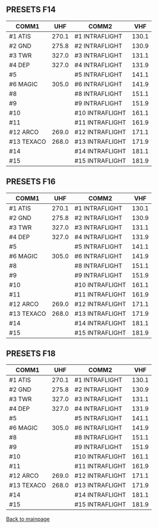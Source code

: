 ## PRESETS F14

| COMM1      |  UHF  | COMM2           | VHF   |
|------------|-------|-----------------|-------|
| #1 ATIS    | 270.1 | #1 INTRAFLIGHT  | 130.1 |
| #2 GND     | 275.8 | #2 INTRAFLIGHT  | 130.9 |
| #3 TWR     | 327.0 | #3 INTRAFLIGHT  | 131.1 |
| #4 DEP     | 327.0 | #4 INTRAFLIGHT  | 131.9 |
| #5         |       | #5 INTRAFLIGHT  | 141.1 |
| #6 MAGIC   | 305.0 | #6 INTRAFLIGHT  | 141.9 |
| #8         |       | #8 INTRAFLIGHT  | 151.1 |
| #9         |       | #9 INTRAFLIGHT  | 151.9 |
| #10        |       | #10 INTRAFLIGHT | 161.1 |
| #11        |       | #11 INTRAFLIGHT | 161.9 |
| #12 ARCO   | 269.0 | #12 INTRAFLIGHT | 171.1 |
| #13 TEXACO | 268.0 | #13 INTRAFLIGHT | 171.9 |
| #14        |       | #14 INTRAFLIGHT | 181.1 |
| #15        |       | #15 INTRAFLIGHT | 181.9 |

## PRESETS F16

| COMM1      |  UHF  | COMM2           | VHF   |
|------------|-------|-----------------|-------|
| #1 ATIS    | 270.1 | #1 INTRAFLIGHT  | 130.1 |
| #2 GND     | 275.8 | #2 INTRAFLIGHT  | 130.9 |
| #3 TWR     | 327.0 | #3 INTRAFLIGHT  | 131.1 |
| #4 DEP     | 327.0 | #4 INTRAFLIGHT  | 131.9 |
| #5         |       | #5 INTRAFLIGHT  | 141.1 |
| #6 MAGIC   | 305.0 | #6 INTRAFLIGHT  | 141.9 |
| #8         |       | #8 INTRAFLIGHT  | 151.1 |
| #9         |       | #9 INTRAFLIGHT  | 151.9 |
| #10        |       | #10 INTRAFLIGHT | 161.1 |
| #11        |       | #11 INTRAFLIGHT | 161.9 |
| #12 ARCO   | 269.0 | #12 INTRAFLIGHT | 171.1 |
| #13 TEXACO | 268.0 | #13 INTRAFLIGHT | 171.9 |
| #14        |       | #14 INTRAFLIGHT | 181.1 |
| #15        |       | #15 INTRAFLIGHT | 181.9 |


## PRESETS F18

| COMM1      |  UHF  | COMM2           | VHF   |
|------------|-------|-----------------|-------|
| #1 ATIS    | 270.1 | #1 INTRAFLIGHT  | 130.1 |
| #2 GND     | 275.8 | #2 INTRAFLIGHT  | 130.9 |
| #3 TWR     | 327.0 | #3 INTRAFLIGHT  | 131.1 |
| #4 DEP     | 327.0 | #4 INTRAFLIGHT  | 131.9 |
| #5         |       | #5 INTRAFLIGHT  | 141.1 |
| #6 MAGIC   | 305.0 | #6 INTRAFLIGHT  | 141.9 |
| #8         |       | #8 INTRAFLIGHT  | 151.1 |
| #9         |       | #9 INTRAFLIGHT  | 151.9 |
| #10        |       | #10 INTRAFLIGHT | 161.1 |
| #11        |       | #11 INTRAFLIGHT | 161.9 |
| #12 ARCO   | 269.0 | #12 INTRAFLIGHT | 171.1 |
| #13 TEXACO | 268.0 | #13 INTRAFLIGHT | 171.9 |
| #14        |       | #14 INTRAFLIGHT | 181.1 |
| #15        |       | #15 INTRAFLIGHT | 181.9 |


[Back to mainpage](../README.md)
